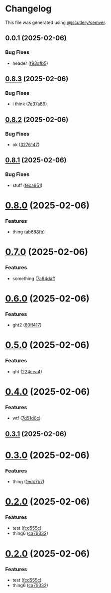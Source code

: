 # Changelog

This file was generated using [@jscutlery/semver](https://github.com/jscutlery/semver).

## 0.0.1 (2025-02-06)


### Bug Fixes

* header ([f93dfb5](https://github.com/jfreeland/nx-example/commit/f93dfb5f9fef7289024db06fef48d14ed9df903d))



## [0.8.3](https://github.com/jfreeland/nx-examples/compare/cart-0.8.2...cart-0.8.3) (2025-02-06)


### Bug Fixes

* i think ([7e37a66](https://github.com/jfreeland/nx-examples/commit/7e37a665c0795bc5069bde925fd8a72f4fb01952))



## [0.8.2](https://github.com/jfreeland/nx-examples/compare/cart-0.8.1...cart-0.8.2) (2025-02-06)


### Bug Fixes

* ok ([3276147](https://github.com/jfreeland/nx-examples/commit/3276147e2a2cc2da8330a34c452ab420629d59df))



## [0.8.1](https://github.com/jfreeland/nx-examples/compare/cart-0.8.0...cart-0.8.1) (2025-02-06)


### Bug Fixes

* stuff ([feca951](https://github.com/jfreeland/nx-examples/commit/feca95165a8230ed944e574cb9ce557a06065453))



# [0.8.0](https://github.com/jfreeland/nx-examples/compare/cart-0.7.0...cart-0.8.0) (2025-02-06)


### Features

* thing ([ab688fb](https://github.com/jfreeland/nx-examples/commit/ab688fbf16bd3854d66761aa958044ff575da495))



# [0.7.0](https://github.com/jfreeland/nx-examples/compare/cart-0.6.0...cart-0.7.0) (2025-02-06)


### Features

* something ([7a64daf](https://github.com/jfreeland/nx-examples/commit/7a64daffb37a0ec5004253f06ed17650f91bcd1b))



# [0.6.0](https://github.com/jfreeland/nx-examples/compare/cart-0.5.0...cart-0.6.0) (2025-02-06)


### Features

* ght2 ([60ff417](https://github.com/jfreeland/nx-examples/commit/60ff4176d6ac9b457fbd501434ec14bf8ae3bb84))



# [0.5.0](https://github.com/jfreeland/nx-examples/compare/cart-0.4.0...cart-0.5.0) (2025-02-06)


### Features

* ght ([224cea4](https://github.com/jfreeland/nx-examples/commit/224cea4a84cc285b77c0427da7f4446a7ddd5047))



# [0.4.0](https://github.com/jfreeland/nx-examples/compare/cart-0.3.1...cart-0.4.0) (2025-02-06)


### Features

* wtf ([7d51d6c](https://github.com/jfreeland/nx-examples/commit/7d51d6cf641c1125dc182c2eeed8ba098f8cac76))



## [0.3.1](https://github.com/jfreeland/nx-examples/compare/cart-0.3.0...cart-0.3.1) (2025-02-06)



# [0.3.0](https://github.com/jfreeland/nx-examples/compare/cart-0.2.0...cart-0.3.0) (2025-02-06)


### Features

* thing ([1edc7b7](https://github.com/jfreeland/nx-examples/commit/1edc7b725aea1649ed0a594272b56b189134c083))



# [0.2.0](https://github.com/jfreeland/nx-examples/compare/cart-0.1.0...cart-0.2.0) (2025-02-06)


### Features

* test ([fcd555c](https://github.com/jfreeland/nx-examples/commit/fcd555cf1f698db57562dc084a5db5213ed4227f))
* thing6 ([ca79332](https://github.com/jfreeland/nx-examples/commit/ca79332da2af9506debc91fc153676b72b9208d5))



# [0.2.0](https://github.com/jfreeland/nx-examples/compare/cart-0.1.0...cart-0.2.0) (2025-02-06)


### Features

* test ([fcd555c](https://github.com/jfreeland/nx-examples/commit/fcd555cf1f698db57562dc084a5db5213ed4227f))
* thing6 ([ca79332](https://github.com/jfreeland/nx-examples/commit/ca79332da2af9506debc91fc153676b72b9208d5))
